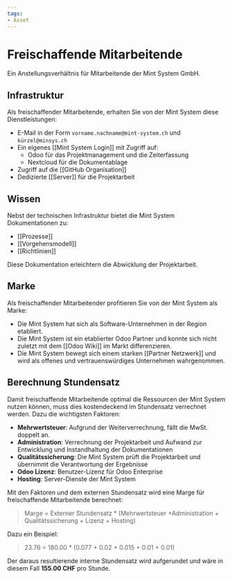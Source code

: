 ```yaml
---
tags:
- Asset
---
```


# Freischaffende Mitarbeitende

Ein Anstellungsverhältnis für Mitarbeitende der Mint System GmbH.

## Infrastruktur

Als freischaffender Mitarbeitende, erhalten Sie von der Mint System diese Dienstleistungen:

* E-Mail in der Form `vorname.nachname@mint-system.ch` und `kürzel@minsys.ch`
* Ein eigenes [[Mint System Login]] mit Zugriff auf:
	* Odoo für das Projektmanagement und die Zeiterfassung
	* Nextcloud für die Dokumentablage
* Zugriff auf die [[GitHub Organisation]]
* Dedizierte [[Server]] für die Projektarbeit

## Wissen

Nebst der technischen Infrastruktur bietet die Mint System Dokumentationen zu:

* [[Prozesse]]
* [[Vorgehensmodell]]
* [[Richtlinien]]

Diese Dokumentation erleichtern die Abwicklung der Projektarbeit.

## Marke

Als freischaffender Mitarbeitender profitieren Sie von der Mint System als Marke:

* Die Mint System hat sich als Software-Unternehmen in der Region etabliert.
* Die Mint System ist ein etablierter Odoo Partner und konnte sich nicht zuletzt mit dem [[Odoo Wiki]] im Markt differenzieren.
* Die Mint System bewegt sich einem starken [[Partner Netzwerk]] und wird als offenes und vertrauenswürdiges Unternehmen wahrgenommen.

## Berechnung Stundensatz

Damit freischaffende Mitarbeitende optimal die Ressourcen der Mint System nutzen können, muss dies kostendeckend im Stundensatz verrechnet werden. Dazu die wichtigsten Faktoren:

 * **Mehrwertsteuer**: Aufgrund der Weiterverrechnung, fällt die MwSt. doppelt an.
 * **Administration**: Verrechnung der Projektarbeit und Aufwand zur Entwicklung und Instandhaltung der Dokumentationen
 * **Qualitätssicherung**: Die Mint System prüft die Projektarbeit und übernimmt die Verantwortung der Ergebnisse
  * **Odoo Lizenz**: Benutzer-Lizenz für Odoo Enterprise
 * **Hosting**: Server-Dienste der Mint System

Mit den Faktoren und dem externen Stundensatz wird eine Marge für freischaffende Mitarbeitende berechnet:

> Marge = Externer Stundensatz * (Mehrwertsteuer +Administration + Qualitätssicherung + Lizenz + Hosting)

Dazu ein Beispiel:

> 23.76 = 180.00 * (0.077 + 0.02 + 0.015 + 0.01 + 0.01)

Der daraus resultierende interne Stundensatz wird aufgerundet und wäre in diesem Fall **155.00 CHF** pro Stunde.